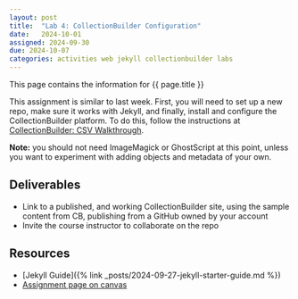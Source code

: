 ```yaml
---
layout: post
title:  "Lab 4: CollectionBuilder Configuration"
date:   2024-10-01
assigned: 2024-09-30
due: 2024-10-07
categories: activities web jekyll collectionbuilder labs
---
```



This page contains the information for {{ page.title }}

This assignment is similar to last week.
First, you will need to set up a new repo, make sure it works with Jekyll,
and finally, install and configure the CollectionBuilder platform.
To do this, follow the instructions at [CollectionBuilder: CSV Walkthrough](https://collectionbuilder.github.io/cb-docs/docs/walkthroughs/csv-walkthrough/).

**Note:** you should not need ImageMagick or GhostScript at this point,
unless you want to experiment with adding objects and metadata of your own.

## Deliverables

* Link to a published, and working CollectionBuilder site, using the sample content from CB, publishing from a GitHub owned by your account
* Invite the course instructor to collaborate on the repo

## Resources

* [Jekyll Guide]({% link _posts/2024-09-27-jekyll-starter-guide.md %})
* [Assignment page on canvas][canvas-link]

[canvas-link]: https://umich.instructure.com/courses/698670/assignments/2512777